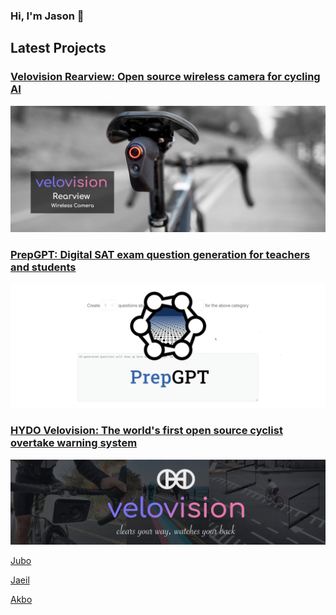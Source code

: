 ### Hi, I'm Jason 👋

## Latest Projects

### [Velovision Rearview: Open source wireless camera for cycling AI](https://github.com/velovision/rearview)
[![](https://github.com/velovision/rearview/blob/main/readme_assets/velovision-rearview-banner.jpg?raw=true)](https://github.com/velovision/rearview)

### [PrepGPT: Digital SAT exam question generation for teachers and students](https://prepgpt.xyz)
[![](banners/sized-prepgpt-anim-banner.gif)](https://prepgpt.xyz)

### [HYDO Velovision: The world's first open source cyclist overtake warning system](https://github.com/hydoai/velovision)
[![](https://github.com/hydoai/brand-id/raw/main/velovision/velovision-banner-pictures.png)](https://github.com/hydoai/velovision)


[Jubo](https://tensorturtle-wanj0nh1gaeebangden34pailsuhbuh.s3.ap-northeast-2.amazonaws.com/j-dream-jubo-2024-01-27.pdf)

[Jaeil](https://tensorturtle-wanj0nh1gaeebangden34pailsuhbuh.s3.ap-northeast-2.amazonaws.com/Jaeil+Lee+Letter+from+the+INUMC.pdf)

[Akbo](https://tensorturtle-wanj0nh1gaeebangden34pailsuhbuh.s3.ap-northeast-2.amazonaws.com/2024-01-27+%E1%84%8B%E1%85%A1%E1%86%A8%E1%84%87%E1%85%A9.pdf)


<!--
**neuroquantifier/neuroquantifier** is a ✨ _special_ ✨ repository because its `README.md` (this file) appears on your GitHub profile.

Here are some ideas to get you started:

- 🔭 I’m currently working on ...
- 🌱 I’m currently learning ...
- 👯 I’m looking to collaborate on ...
- 🤔 I’m looking for help with ...
- 💬 Ask me about ...
- 📫 How to reach me: ...
- 😄 Pronouns: ...
- ⚡ Fun fact: ...
-->
